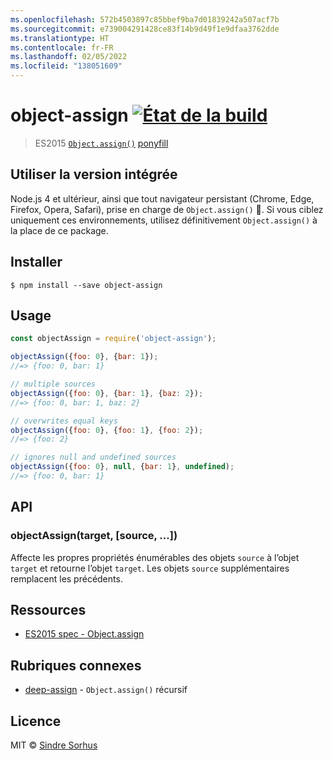 ```yaml
---
ms.openlocfilehash: 572b4503897c85bbef9ba7d01839242a507acf7b
ms.sourcegitcommit: e739004291428ce83f14b9d49f1e9dfaa3762dde
ms.translationtype: HT
ms.contentlocale: fr-FR
ms.lasthandoff: 02/05/2022
ms.locfileid: "138051609"
---
```

# <a name="object-assign-build-statushttpstravis-ciorgsindresorhusobject-assign"></a>object-assign [![État de la build](https://travis-ci.org/sindresorhus/object-assign.svg?branch=master)](https://travis-ci.org/sindresorhus/object-assign)

> ES2015 [`Object.assign()`](http://www.2ality.com/2014/01/object-assign.html) [ponyfill](https://ponyfill.com)


## <a name="use-the-built-in"></a>Utiliser la version intégrée

Node.js 4 et ultérieur, ainsi que tout navigateur persistant (Chrome, Edge, Firefox, Opera, Safari), prise en charge de `Object.assign()` :tada:. Si vous ciblez uniquement ces environnements, utilisez définitivement `Object.assign()` à la place de ce package.


## <a name="install"></a>Installer

```
$ npm install --save object-assign
```


## <a name="usage"></a>Usage

```js
const objectAssign = require('object-assign');

objectAssign({foo: 0}, {bar: 1});
//=> {foo: 0, bar: 1}

// multiple sources
objectAssign({foo: 0}, {bar: 1}, {baz: 2});
//=> {foo: 0, bar: 1, baz: 2}

// overwrites equal keys
objectAssign({foo: 0}, {foo: 1}, {foo: 2});
//=> {foo: 2}

// ignores null and undefined sources
objectAssign({foo: 0}, null, {bar: 1}, undefined);
//=> {foo: 0, bar: 1}
```


## <a name="api"></a>API

### <a name="objectassigntarget-source-"></a>objectAssign(target, [source, ...])

Affecte les propres propriétés énumérables des objets `source` à l’objet `target` et retourne l’objet `target`. Les objets `source` supplémentaires remplacent les précédents.


## <a name="resources"></a>Ressources

- [ES2015 spec - Object.assign](https://people.mozilla.org/~jorendorff/es6-draft.html#sec-object.assign)


## <a name="related"></a>Rubriques connexes

- [deep-assign](https://github.com/sindresorhus/deep-assign) - `Object.assign()` récursif


## <a name="license"></a>Licence

MIT © [Sindre Sorhus](https://sindresorhus.com)
